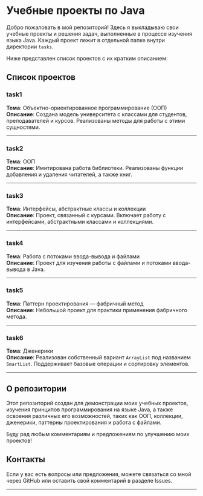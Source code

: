 # Учебные проекты по Java

Добро пожаловать в мой репозиторий! Здесь я выкладываю свои учебные проекты и решения задач, выполненные в процессе изучения языка Java. Каждый проект лежит в отдельной папке внутри директории `tasks`.

Ниже представлен список проектов с их кратким описанием:

## Список проектов

### **task1**
**Тема**: Объектно-ориентированное программирование (ООП)  
**Описание**: Создана модель университета с классами для студентов, преподавателей и курсов. Реализованы методы для работы с этими сущностями.

---

### **task2**
**Тема**: ООП  
**Описание**: Имитирована работа библиотеки. Реализованы функции добавления и удаления читателей, а также книг.

---

### **task3**
**Тема**: Интерфейсы, абстрактные классы и коллекции  
**Описание**: Проект, связанный с курсами. Включает работу с интерфейсами, абстрактными классами и коллекциями.

---

### **task4**
**Тема**: Работа с потоками ввода-вывода и файлами  
**Описание**: Проект для изучения работы с файлами и потоками ввода-вывода в Java.

---

### **task5**
**Тема**: Паттерн проектирования — фабричный метод  
**Описание**: Небольшой проект для практики применения фабричного метода.

---

### **task6**
**Тема**: Дженерики  
**Описание**: Реализован собственный вариант `ArrayList` под названием `SmartList`. Поддерживает базовые операции и сортировку элементов.

---

## О репозитории

Этот репозиторий создан для демонстрации моих учебных проектов, изучения принципов программирования на языке Java, а также освоения различных его возможностей, таких как ООП, коллекции, дженерики, паттерны проектирования и работа с файлами.

Буду рад любым комментариям и предложениям по улучшению моих проектов!

## Контакты

Если у вас есть вопросы или предложения, можете связаться со мной через GitHub или оставить свой комментарий в разделе Issues.

---

